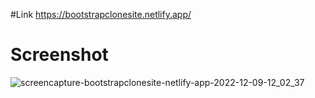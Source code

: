 
#Link
https://bootstrapclonesite.netlify.app/

# Screenshot
![screencapture-bootstrapclonesite-netlify-app-2022-12-09-12_02_37](https://user-images.githubusercontent.com/78166507/206430680-60187518-c57b-4993-941a-9a4a44c3ee9e.png)
<!--------------------------         more .....      ---------------------------->
